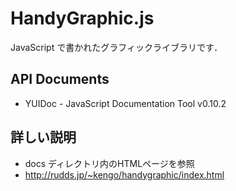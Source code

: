 # HandyGraphic.js
JavaScript で書かれたグラフィックライブラリです． 

## API Documents
+ YUIDoc - JavaScript Documentation Tool v0.10.2

## 詳しい説明
+ docs ディレクトリ内のHTMLページを参照
+ http://rudds.jp/~kengo/handygraphic/index.html


